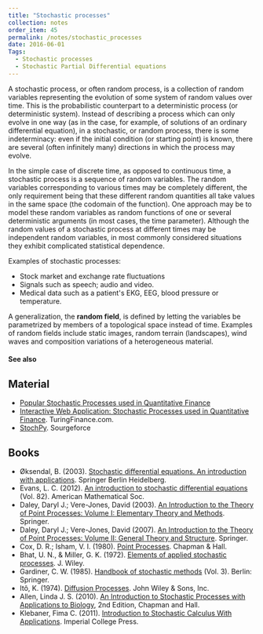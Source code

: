 ```yaml
---
title: "Stochastic processes"
collection: notes
order_item: 45
permalink: /notes/stochastic_processes
date: 2016-06-01
Tags:
  - Stochastic processes
  - Stochastic Partial Differential equations
---
```


A stochastic process, or often random process, is a collection of random variables representing the evolution of some system of random values over time. This is the probabilistic counterpart to a deterministic process (or deterministic system). Instead of describing a process which can only evolve in one way (as in the case, for example, of solutions of an ordinary differential equation), in a stochastic, or random process, there is some indeterminacy: even if the initial condition (or starting point) is known, there are several (often infinitely many) directions in which the process may evolve.

In the simple case of discrete time, as opposed to continuous time, a stochastic process is a sequence of random variables. The random variables corresponding to various times may be completely different, the only requirement being that these different random quantities all take values in the same space (the codomain of the function). One approach may be to model these random variables as random functions of one or several deterministic arguments (in most cases, the time parameter). Although the random values of a stochastic process at different times may be independent random variables, in most commonly considered situations they exhibit complicated statistical dependence.

Examples of stochastic processes:
* Stock market and exchange rate fluctuations
* Signals such as speech; audio and video.
* Medical data such as a patient's EKG, EEG, blood pressure or temperature.

A generalization, the **random field**, is defined by letting the variables be parametrized by members of a topological space instead of time. Examples of random fields include static images, random terrain (landscapes), wind waves and composition variations of a heterogeneous material.


#### See also



## Material
* [Popular Stochastic Processes used in Quantitative Finance](http://www.sitmo.com/article/popular-stochastic-processes-in-finance/)
* [Interactive Web Application: Stochastic Processes used in Quantitative Finance](http://turingfinance.com/interactive-stochastic-processes/). TuringFinance.com.
* [StochPy](http://stochpy.sourceforge.net/). Sourgeforce




## Books
* Øksendal, B. (2003). [Stochastic differential equations. An introduction with applications](https://www.goodreads.com/book/show/584626.Stochastic_Differential_Equations). Springer Berlin Heidelberg.
* Evans, L. C. (2012). [An introduction to stochastic differential equations](https://www.goodreads.com/book/show/18705882-an-introduction-to-stochastic-differential-equations) (Vol. 82). American Mathematical Soc.
* Daley, Daryl J.; Vere-Jones, David (2003). [An Introduction to the Theory of Point Processes: Volume I: Elementary Theory and Methods](https://www.goodreads.com/book/show/21994929-an-introduction-to-the-theory-of-point-processes-volume-i). Springer.
* Daley, Daryl J.; Vere-Jones, David (2007). [An Introduction to the Theory of Point Processes: Volume II: General Theory and Structure](https://www.goodreads.com/book/show/2378168.An_Introduction_to_the_Theory_of_Point_Processes_Volume_II). Springer.
* Cox, D. R.; Isham, V. I. (1980). [Point Processes](https://www.goodreads.com/book/show/2318348.Point_Processes). Chapman & Hall.
* Bhat, U. N., & Miller, G. K. (1972). [Elements of applied stochastic processes](https://www.goodreads.com/book/show/1229519.Applied_Stochastic_Processes_3e). J. Wiley.
* Gardiner, C. W. (1985). [Handbook of stochastic methods](https://www.goodreads.com/book/show/952792.Handbook_Of_Stochastic_Methods_For_Physics_Chemistry_And_The_Natural_Sciences) (Vol. 3). Berlin: Springer.
* Itô, K. (1974). [Diffusion Processes](). John Wiley & Sons, Inc.
* Allen, Linda J. S. (2010). [An Introduction to Stochastic Processes with Applications to Biology](https://www.goodreads.com/book/show/19862532-an-introduction-to-stochastic-processes-with-applications-to-biology-se), 2nd Edition, Chapman and Hall.
* Klebaner, Fima C. (2011). [Introduction to Stochastic Calculus With Applications](https://www.goodreads.com/book/show/20808450-introduction-to-stochastic-calculus-with-applications). Imperial College Press.


